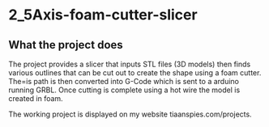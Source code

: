 # 2_5Axis-foam-cutter-slicer

## What the project does
The project provides a slicer that inputs STL files (3D models) then finds various outlines that can be cut out to create the shape using a foam cutter. 
The=is path is then converted into G-Code which is sent to a arduino running GRBL. Once cutting is complete using a hot wire the model is created in foam.

The working project is displayed on my website tiaanspies.com/projects. 
